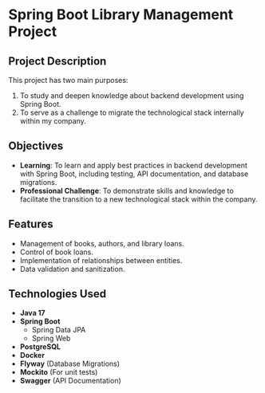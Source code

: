 # Spring Boot Library Management Project
## Project Description

This project has two main purposes:
1. To study and deepen knowledge about backend development using Spring Boot.
2. To serve as a challenge to migrate the technological stack internally within my company.

## Objectives

- **Learning**: To learn and apply best practices in backend development with Spring Boot, including testing, API documentation, and database migrations.
- **Professional Challenge**: To demonstrate skills and knowledge to facilitate the transition to a new technological stack within the company.

## Features

- Management of books, authors, and library loans.
- Control of book loans.
- Implementation of relationships between entities.
- Data validation and sanitization.

## Technologies Used

- **Java 17**
- **Spring Boot**
    - Spring Data JPA
    - Spring Web
- **PostgreSQL**
- **Docker**
- **Flyway** (Database Migrations)
- **Mockito** (For unit tests)
- **Swagger** (API Documentation)





